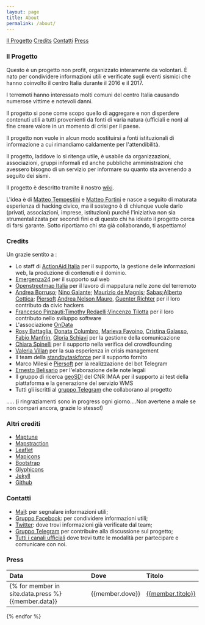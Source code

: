 ```yaml
---
layout: page
title: About
permalink: /about/
---
```


<div class="text-center">
	<a href="#il-progetto" class="btn btn-primary btn-lg" role="button">Il Progetto</a>
	<a href="#credits" class="btn btn-primary btn-lg" role="button">Credits</a>
	<a href="#contatti" class="btn btn-primary btn-lg" role="button">Contatti</a>
	<a href="#press" class="btn btn-primary btn-lg" role="button">Press</a>
</div>

### Il Progetto


Questo è un progetto non profit, organizzato interamente da volontari. È nato per condividere informazioni utili e
verificate sugli eventi sismici che hanno coinvolto il centro Italia durante il 2016 e il 2017.

I terremoti hanno interessato molti comuni del centro Italia causando numerose vittime e notevoli danni.

Il progetto si pone come scopo quello di aggregare e non disperdere contenuti utili a tutti provenienti da fonti di varia natura (ufficiali e non) al fine creare valore in un momento di crisi per il paese.

Il progetto non vuole in alcun modo sostituirsi a fonti istituzionali di informazione a cui rimandiamo caldamente per l'attendibilità.

Il progetto, laddove lo si ritenga utile, è usabile da organizzazioni, associazioni, gruppi informali ed anche pubbliche amministrazioni che avessero bisogno di un servizio per informare su quanto sta avvenendo a seguito dei sismi.

Il progetto è descritto tramite il nostro [wiki](https://github.com/emergenzeHack/terremotocentro/wiki).

L'idea è di [Matteo Tempestini](https://twitter.com/il_tempe) e [Matteo Fortini](https://twitter.com/matt_fortini) e nasce a seguito di maturata esperienza di hacking civico, ma il sostegno è di chiunque vuole darlo (privati, associazioni, imprese, istituzioni) purché l'iniziativa non sia strumentalizzata per secondi fini e di questo chi ha ideato il progetto cerca di farsi garante. Sotto riportiamo chi sta già collaborando, ti aspettiamo!


### Credits

Un grazie sentito a :

- Lo staff di [ActionAid Italia](https://www.actionaid.it/) per il supporto, la gestione delle informazioni web, la produzione di contenuti e il dominio.
- [Emergenza24](http://www.emergenza24.org) per il supporto sul web
- [Openstreetmap Italia](https://openstreetmap.it/) per il lavoro di mappatura nelle zone del terremoto
- [Andrea Borruso](https://twitter.com/aborruso); [Nino Galante](https://twitter.com/picomiles); [Maurizio de Magnis](https://twitter.com/olistik); [Sabas](https://twitter.com/__sabas);[Alberto Cottica](https://twitter.com/alberto_cottica); [Piersoft](https://twitter.com/piersoft?lang=it) [Andrea Nelson Mauro](https://twitter.com/nelsonmau), [Guenter Richter](https://twitter.com/grichter) per il loro contributo da civic hackers
- [Francesco Pinzauti](https://twitter.com/pinzauti7);[Timothy Redaelli](https://twitter.com/drizztbsd);[Vincenzo Tilotta](https://twitter.com/SprayLinux) per il loro contributo nello sviluppo software
-  L'associazione [OnData](http://ondata.it/)
- [Rosy Battaglia](https://twitter.com/rosybattaglia), [Donata Columbro](https://twitter.com/dontyna), [Marieva Favoino](https://twitter.com/marievafavoino), [Cristina Galasso](https://twitter.com/cristigalas), [Fabio Manfrin](https://twitter.com/FManfri), [Gloria Schiavi](https://twitter.com/gloria_schiavi) per la gestione della comunicazione
- [Chiara Spinelli](https://twitter.com/ChiaraPeggy) per il supporto nella verifica del crowdfounding
- [Valeria Villan](https://twitter.com/Tersillina) per la sua esperienza in crisis management
- Il team della [standbytaskforce](http://www.standbytaskforce.org/) per il supporto fornito
- Marco Milesi e [Piersoft](https://twitter.com/Piersoft) per la realizzazione del bot Telegram
- [Ernesto Belisario](https://twitter.com/diritto2punto0?lang=it) per l'elaborazione delle note legali
- Il gruppo di ricerca [geoSDI](http://www.geosdi.org) del CNR IMAA per il supporto ai test della piattaforma e la generazione del servizio WMS
- Tutti gli iscritti al [gruppo Telegram](https://t.me/joinchat/AAAAAEBsI3rY23dm9L7FJg) che collaborano al progetto

.....
(i ringraziamenti sono in progress ogni giorno....Non avertene a male se non compari ancora, grazie lo stesso!)

### Altri crediti

- [Maptune](https://github.com/gjrichter/maptune)
- [Mapstraction](http://mapstraction.com)
- [Leaflet](http://leafletjs.com)
- [Mapicons](http://mapicons.nicolasmollet.com)
- [Bootstrap](http://getbootstrap.com/)
- [Glyphicons](http://glyphicons.com)
- [Jekyll](https://jekyllrb.com/)
- [Github](http://www.github.com)

### Contatti
- [Mail](mailto:terremotocentroita@gmail.com): per segnalare informazioni utili;
- [Gruppo Facebook](https://www.facebook.com/groups/1758670357733881/): per condividere informazioni utili;
- [Twitter](https://twitter.com/terremotocentro): dove trovi informazioni già verificate dal team;
- [Gruppo Telegram](https://telegram.me/joinchat/BgW6eEBsI3rLKsJk9L7FJg) per contribuire alla discussione sul progetto;
- [Tutti i canali ufficiali](https://www.covid19italia.info/canali/) dove trovi tutte le modalità per partecipare e comunicare con noi.

### Press

|Data         | Dove    | Titolo |
|:------------|:--------|:------|
|{% for member in site.data.press %}{{member.data}} | {{member.dove}} | [{{member.titolo}}]({{member.link}})|
{% endfor %}
